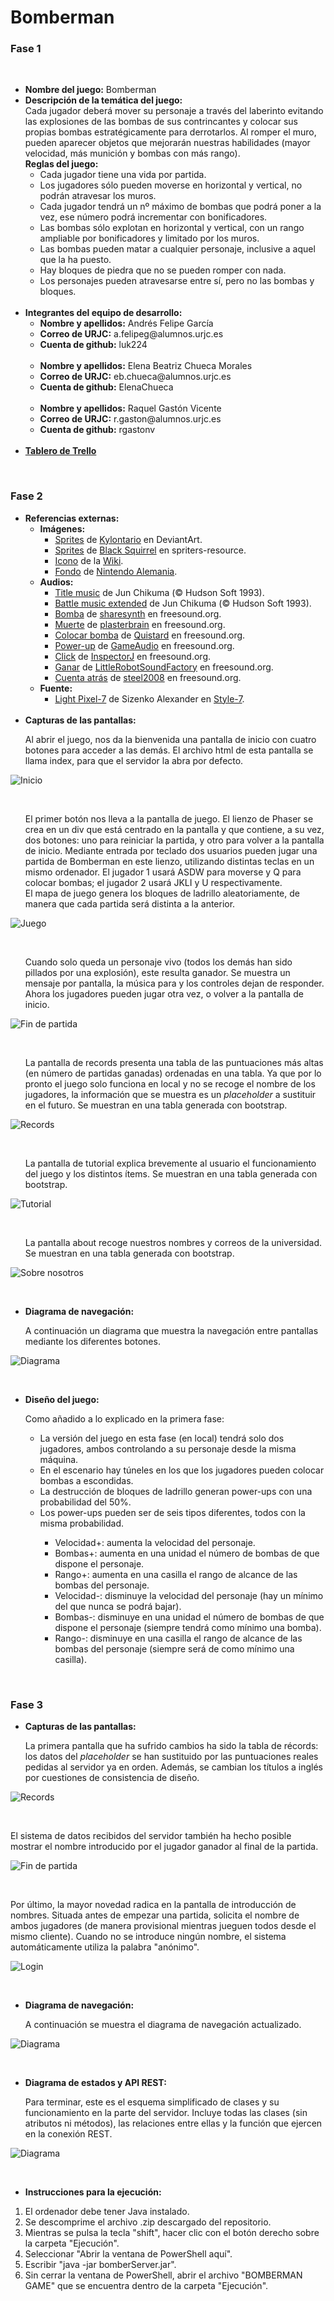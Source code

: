 # Bomberman

### Fase 1
<br>
<ul>
  <li><b>Nombre del juego:</b> Bomberman </li>
  <li><b>Descripción de la temática del juego:</b>
     <br>
     Cada jugador deberá mover su personaje a través del laberinto evitando las explosiones de las bombas de sus contrincantes y colocar  sus propias bombas estratégicamente para derrotarlos. Al romper el muro, pueden aparecer objetos que mejorarán nuestras habilidades (mayor velocidad, más munición y bombas con más rango).
     <br>
     <b>Reglas del juego:</b>
     <ul>
        <li>Cada jugador tiene una vida por partida.</li>
        <li>Los jugadores sólo pueden moverse en horizontal y vertical, no podrán atravesar los muros.</li>
        <li>Cada jugador tendrá un nº máximo de bombas que podrá poner a la vez, ese número podrá incrementar con bonificadores.</li>
        <li>Las bombas sólo explotan en horizontal y vertical, con un rango ampliable por bonificadores y limitado por los muros.</li>
        <li>Las bombas pueden matar a cualquier personaje, inclusive a aquel que la ha puesto.</li>
        <li>Hay bloques de piedra que no se pueden romper con nada.</li>
        <li>Los personajes pueden atravesarse entre sí, pero no las bombas y bloques.</li>
   </ul>
   <br>
  </li>
    
  <li><b>Integrantes del equipo de desarrollo:</b>
  <ul>
    <li><b>Nombre y apellidos:</b> Andrés Felipe García</li>
    <li><b>Correo de URJC:</b>  a.felipeg@alumnos.urjc.es</li>
    <li><b>Cuenta de github:</b> luk224</li>
  </ul>
  <br>
  <ul>
    <li><b>Nombre y apellidos:</b> Elena Beatriz Chueca Morales</li>
    <li><b>Correo de URJC:</b> eb.chueca@alumnos.urjc.es</li>
    <li><b>Cuenta de github:</b> ElenaChueca</li>
  </ul>
  <br>
  <ul>
    <li><b>Nombre y apellidos:</b> Raquel Gastón Vicente</li>
    <li><b>Correo de URJC:</b> r.gaston@alumnos.urjc.es</li>
    <li><b>Cuenta de github:</b> rgastonv</li>
  </ul>
  
  <br>
  <li><b><a href="http://trello.com/b/Pxu6exQQ/juegos-en-red">Tablero de Trello</a></b></li>
  
</ul>
<br>

  ### Fase 2
<ul>
  <li><b>Referencias externas:</b>
  <br>
  <ul>
    <li><b>Imágenes:</b>
      <ul>
        <li><a href="https://www.deviantart.com/art/3D-Bomberman-Custom-Sheet-127714831">Sprites</a> de <a href="https://kylontario.deviantart.com/">Kylontario</a> en DeviantArt.
        </li>
        <li><a href="https://www.spriters-resource.com/pc_computer/atomicbomberman/sheet/9768/">Sprites</a> de <a href="https://www.spriters-resource.com/submitter/Black+Squirrel/">Black Squirrel</a> en spriters-resource.
        </li>
        <li><a href="http://bomberman.wikia.com/wiki/File:Bomberman-icon.png">Icono</a> de la <a href="http://bomberman.wikia.com/">Wiki</a>.
        </li>
        <li><a href="http://nintendo-online.de/switch/news/28200/nintendo-switch-preview-event-wir-zocken-super-bomberman-r">Fondo</a> de <a href="http://nintendo-online.de/">Nintendo Alemania</a>.
        </li>
      </ul>
    </li>
    <li><b>Audios:</b>
      <ul>
        <li><a href="https://www.youtube.com/watch?v=2oGRwN4-jUc&feature=youtu.be">Title music</a> de Jun Chikuma (© Hudson Soft 1993).
        </li>
        <li><a href="https://www.youtube.com/watch?v=ewkH4r6eHCQ&feature=youtu.be">Battle music extended</a> de Jun Chikuma (© Hudson Soft 1993).
        </li>
        <li><a href="https://freesound.org/people/sharesynth/sounds/344506/">Bomba</a> de <a href="https://freesound.org/people/sharesynth/">sharesynth</a> en freesound.org.
        </li>
        <li><a href="https://freesound.org/people/plasterbrain/sounds/394466/">Muerte</a> de <a href="https://freesound.org/people/plasterbrain/">plasterbrain</a> en freesound.org.
        </li>
        <li><a href="https://freesound.org/people/Quistard/sounds/231955/">Colocar bomba</a> de <a href="https://freesound.org/people/Quistard/">Quistard</a> en freesound.org.
        </li>
        <li><a href="https://freesound.org/people/GameAudio/sounds/220173/">Power-up</a> de <a href="https://freesound.org/people/GameAudio/">GameAudio</a> en freesound.org.
        </li>
        <li><a href="https://freesound.org/people/InspectorJ/sounds/403018/">Click</a> de <a href="https://freesound.org/people/InspectorJ/">InspectorJ</a> en freesound.org.
        </li>
        <li><a href="https://freesound.org/people/LittleRobotSoundFactory/sounds/270333/">Ganar</a> de <a href="https://freesound.org/people/LittleRobotSoundFactory/">LittleRobotSoundFactory</a> en freesound.org.
        </li>
        <li><a href="https://freesound.org/people/steel2008/sounds/231277/">Cuenta atrás</a> de <a href="https://freesound.org/people/steel2008/">steel2008</a> en freesound.org.
        </li>
      </ul>
    </li>
    <li><b>Fuente:</b>
      <ul>
        <li><a href="http://www.styleseven.com/php/get_product.php?product=Light%20Pixel-7">Light Pixel-7</a> de Sizenko Alexander en <a href="http://www.styleseven.com">Style-7</a>.
        </li>
      </ul>
    </li>
  </ul>
  <br>
  <li><b>Capturas de las pantallas:</b></li>

  <p>Al abrir el juego, nos da la bienvenida una pantalla de inicio con cuatro botones para acceder a las demás. El archivo html de esta pantalla se llama index, para que el servidor la abra por defecto.</p></ul>

  ![Inicio](https://raw.githubusercontent.com/rgastonv/BombermanGame/master/img/home_img.png)

  <br>

  <ul><p>El primer botón nos lleva a la pantalla de juego. El lienzo de Phaser se crea en un div que está centrado en la pantalla y que contiene, a su vez, dos botones: uno para reiniciar la partida, y otro para volver a la pantalla de inicio. Mediante entrada por teclado dos usuarios pueden jugar una partida de Bomberman en este lienzo, utilizando distintas teclas en un mismo ordenador. El jugador 1 usará ASDW para moverse y Q para colocar bombas; el jugador 2 usará JKLI y U respectivamente.<br>
  El mapa de juego genera los bloques de ladrillo aleatoriamente, de manera que cada partida será distinta a la anterior.</p></ul>
  
  ![Juego](https://raw.githubusercontent.com/rgastonv/BombermanGame/master/img/inGame_img.png)

  <br>
  
  <ul><p>Cuando solo queda un personaje vivo (todos los demás han sido pillados por una explosión), este resulta ganador. Se muestra un mensaje por pantalla, la música para y los controles dejan de responder. Ahora los jugadores pueden jugar otra vez, o volver a la pantalla de inicio.</p></ul>
  
  ![Fin de partida](https://raw.githubusercontent.com/rgastonv/BombermanGame/master/img/end_img.png)

  <br>

  <ul><p>La pantalla de records presenta una tabla de las puntuaciones más altas (en número de partidas ganadas) ordenadas en una tabla. Ya que por lo pronto el juego solo funciona en local y no se recoge el nombre de los jugadores, la información que se muestra es un <i>placeholder</i> a sustituir en el futuro. Se muestran en una tabla generada con bootstrap.</p></ul>
  
  ![Records](https://raw.githubusercontent.com/rgastonv/BombermanGame/master/img/records_img.png)

  <br>

  <ul><p>La pantalla de tutorial explica brevemente al usuario el funcionamiento del juego y los distintos ítems. Se muestran en una tabla generada con bootstrap.</p></ul>
  
  ![Tutorial](https://raw.githubusercontent.com/rgastonv/BombermanGame/master/img/tutorial_img.png)

  <br>

  <ul><p>La pantalla about recoge nuestros nombres y correos de la universidad. Se muestran en una tabla generada con bootstrap.
  </p></ul>
  
  ![Sobre nosotros](https://raw.githubusercontent.com/rgastonv/BombermanGame/master/img/aboutus_img.png)


  <br>
  <ul><li><b>Diagrama de navegación:</b></li>

  <p>A continuación un diagrama que muestra la navegación entre pantallas mediante los diferentes botones.
  </p></ul>
  
  ![Diagrama](https://raw.githubusercontent.com/rgastonv/BombermanGame/master/img/diagramaDeNavegación.png)
  
  <br>


  <ul><li><b>Diseño del juego:</b>
  
  <p>Como añadido a lo explicado en la primera fase:</p>
      <ul>
        <li>La versión del juego en esta fase (en local) tendrá solo dos jugadores, ambos controlando a su personaje desde la misma máquina.</li>
        <li>En el escenario hay túneles en los que los jugadores pueden colocar bombas a escondidas.</li>
        <li>La destrucción de bloques de ladrillo generan power-ups con una probabilidad del 50%.</li>
        <li>Los power-ups pueden ser de seis tipos diferentes, todos con la misma probabilidad.</li>
        <ul>
            <li>Velocidad+: aumenta la velocidad del personaje.</li>
            <li>Bombas+: aumenta en una unidad el número de bombas de que dispone el personaje.</li>
            <li>Rango+: aumenta en una casilla el rango de alcance de las bombas del personaje.</li>
            <li>Velocidad-: disminuye la velocidad del personaje (hay un mínimo del que nunca se podrá bajar).</li>
            <li>Bombas-: disminuye en una unidad el número de bombas de que dispone el personaje (siempre tendrá como mínimo una bomba).</li>
            <li>Rango-: disminuye en una casilla el rango de alcance de las bombas del personaje (siempre será de como mínimo una casilla).</li>
        </ul>
      </ul>
      </li>
  

  </ul>
  
<br>

  ### Fase 3
<ul>
  <li><b>Capturas de las pantallas:</b></li>

  <p>La primera pantalla que ha sufrido cambios ha sido la tabla de récords: los datos del <i>placeholder</i> se han sustituido por las puntuaciones reales pedidas al servidor ya en orden. Además, se cambian los títulos a inglés por cuestiones de consistencia de diseño.</p></ul>

  ![Records](https://raw.githubusercontent.com/rgastonv/BombermanGame/master/img/records2_img.png)

  <br>
  
  <p>El sistema de datos recibidos del servidor también ha hecho posible mostrar el nombre introducido por el jugador ganador al final de la partida.</p></ul>

  ![Fin de partida](https://raw.githubusercontent.com/rgastonv/BombermanGame/master/img/end2_img.png)
  
  <br>
  
  <p>Por último, la mayor novedad radica en la pantalla de introducción de nombres. Situada antes de empezar una partida, solicita el nombre de ambos jugadores (de manera provisional mientras jueguen todos desde el mismo cliente). Cuando no se introduce ningún nombre, el sistema automáticamente utiliza la palabra "anónimo".</p></ul>

  ![Login](https://raw.githubusercontent.com/rgastonv/BombermanGame/master/img/Login_img.png)
  
  <br>
  
  <ul><li><b>Diagrama de navegación:</b></li>

  <p>A continuación se muestra el diagrama de navegación actualizado.
  </p></ul>
  
  ![Diagrama](https://raw.githubusercontent.com/rgastonv/BombermanGame/master/img/diagramaDeNavegaci%C3%B3n2.jpg)
  
  <br>
  
  <ul><li><b>Diagrama de estados y API REST:</b></li>

  <p>Para terminar, este es el esquema simplificado de clases y su funcionamiento en la parte del servidor. Incluye todas las clases (sin atributos ni métodos), las relaciones entre ellas y la función que ejercen en la conexión REST.
  </p></ul>
  
  ![Diagrama](https://raw.githubusercontent.com/rgastonv/BombermanGame/master/img/diagramaDeClasesYRest.jpg)
  
  <br>
  
  <ul><li><b>Instrucciones para la ejecución:</b></li>
  </ul>
    <ol>
      <li>El ordenador debe tener Java instalado.</li>
      <li>Se descomprime el archivo .zip descargado del repositorio.</li>
      <li>Mientras se pulsa la tecla "shift", hacer clic con el botón derecho sobre la carpeta "Ejecución".</li>
      <li>Seleccionar "Abrir la ventana de PowerShell aquí".</li>
      <li>Escribir "java -jar bomberServer.jar".</li>
      <li>Sin cerrar la ventana de PowerShell, abrir el archivo "BOMBERMAN GAME" que se encuentra dentro de la carpeta "Ejecución".</li>
    </ol>


  </ul>